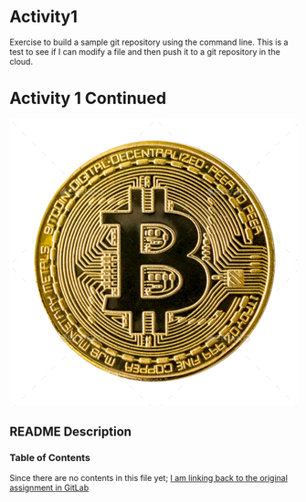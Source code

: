 # Activity1
Exercise to build a sample git repository using the command line.
This is a test to see if I can modify a file and then push it to a git repository in the cloud.

# Activity 1 Continued

![alt text](bitcoin.jpg)

## README Description

### Table of Contents
Since there are no contents in this file yet; [I am linking back to the original assignment in GitLab](https://gw.bootcampcontent.com/GW-Coding-Boot-Camp/gwu-virt-fin-pt-04-2021-u-c/-/tree/master/01-Lesson-Plans/01-Intro-to-FinTech/3/Activities/03-Stu_Markdown "External Website")
